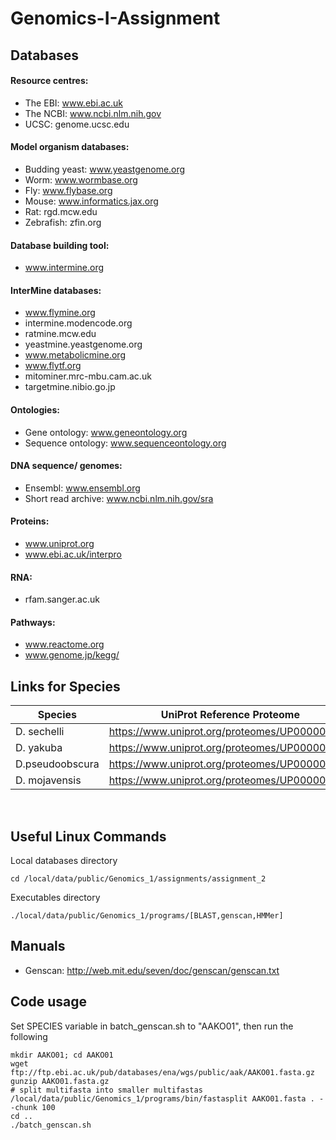 # Genomics-I-Assignment

## Databases
#### Resource centres:
* The EBI: www.ebi.ac.uk
* The NCBI: www.ncbi.nlm.nih.gov
* UCSC: genome.ucsc.edu
#### Model organism databases:
* Budding yeast: www.yeastgenome.org
* Worm: www.wormbase.org
* Fly: www.flybase.org
* Mouse: www.informatics.jax.org
* Rat: rgd.mcw.edu
* Zebrafish: zfin.org
#### Database building tool:
* www.intermine.org
#### InterMine databases:
* www.flymine.org
* intermine.modencode.org
* ratmine.mcw.edu
* yeastmine.yeastgenome.org
* www.metabolicmine.org
* www.flytf.org
* mitominer.mrc-mbu.cam.ac.uk
* targetmine.nibio.go.jp
#### Ontologies:
* Gene ontology: www.geneontology.org
* Sequence ontology: www.sequenceontology.org
#### DNA sequence/ genomes:
* Ensembl: www.ensembl.org
* Short read archive: www.ncbi.nlm.nih.gov/sra
#### Proteins:
* www.uniprot.org
* www.ebi.ac.uk/interpro
#### RNA:
* rfam.sanger.ac.uk
#### Pathways:
* www.reactome.org
* www.genome.jp/kegg/

## Links for Species

| Species         | UniProt Reference Proteome                    |
| --------------- | --------------------------------------------- | 
| D. sechelli     | https://www.uniprot.org/proteomes/UP000001292 |
| D. yakuba       | https://www.uniprot.org/proteomes/UP000002282 |
| D.pseudoobscura | https://www.uniprot.org/proteomes/UP000001819 |
| D. mojavensis   | https://www.uniprot.org/proteomes/UP000009192 |

<br>

## Useful Linux Commands
Local databases directory
```
cd /local/data/public/Genomics_1/assignments/assignment_2
```
Executables directory
```
./local/data/public/Genomics_1/programs/[BLAST,genscan,HMMer]
```
## Manuals
* Genscan: http://web.mit.edu/seven/doc/genscan/genscan.txt

## Code usage
Set SPECIES variable in batch_genscan.sh to "AAKO01", then run the following
```
mkdir AAKO01; cd AAKO01
wget ftp://ftp.ebi.ac.uk/pub/databases/ena/wgs/public/aak/AAKO01.fasta.gz
gunzip AAKO01.fasta.gz
# split multifasta into smaller multifastas
/local/data/public/Genomics_1/programs/bin/fastasplit AAKO01.fasta . --chunk 100
cd ..
./batch_genscan.sh
```
